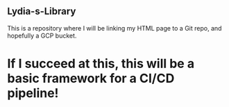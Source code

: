 ## Lydia-s-Library
This is a repository where I will be linking my HTML page to a Git repo, and hopefully a GCP bucket.
# If I succeed at this, this will be a basic framework for a CI/CD pipeline!
